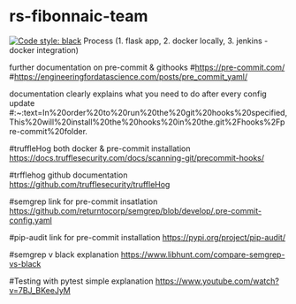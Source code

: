 # rs-fibonnaic-team
[![Code style: black](https://img.shields.io/badge/code%20style-black-000000.svg)](https://github.com/psf/black)
Process  (1. flask app, 2. docker locally, 3. jenkins - docker integration)

further documentation on pre-commit & githooks
#https://pre-commit.com/
#https://engineeringfordatascience.com/posts/pre_commit_yaml/

documentation clearly explains what you need to  do after every config update
#:~:text=In%20order%20to%20run%20the%20git%20hooks%20specified,This%20will%20install%20the%20hooks%20in%20the.git%2Fhooks%2Fpre-commit%20folder.

#truffleHog both docker & pre-commit installation
https://docs.trufflesecurity.com/docs/scanning-git/precommit-hooks/

#trfflehog github documentation
https://github.com/trufflesecurity/truffleHog

#semgrep link for pre-commit insatlation
https://github.com/returntocorp/semgrep/blob/develop/.pre-commit-config.yaml


#pip-audit link for pre-commit installation
https://pypi.org/project/pip-audit/

#semgrep v black explanation
https://www.libhunt.com/compare-semgrep-vs-black

#Testing with pytest simple explanation
 https://www.youtube.com/watch?v=7BJ_BKeeJyM
